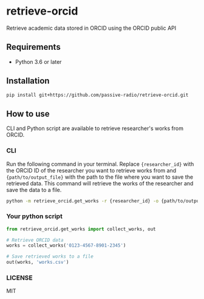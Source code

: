 # retrieve-orcid
Retrieve academic data stored in ORCID using the ORCID public API

## Requirements
- Python 3.6 or later

## Installation
```bash
pip install git+https://github.com/passive-radio/retrieve-orcid.git
```

## How to use
CLI and Python script are available to retrieve researcher's works from ORCID.

### CLI
Run the following command in your terminal. Replace `{researcher_id}` with the ORCID ID of the researcher you want to retrieve works from and `{path/to/output_file}` with the path to the file where you want to save the retrieved data. This command will retrieve the works of the researcher and save the data to a file.

```bash
python -m retrieve_orcid.get_works -r {researcher_id} -o {path/to/output_file}
```

### Your python script
```python
from retrieve_orcid.get_works import collect_works, out

# Retrieve ORCID data
works = collect_works('0123-4567-8901-2345')

# Save retrieved works to a file
out(works, 'works.csv')
```

### LICENSE
MIT

